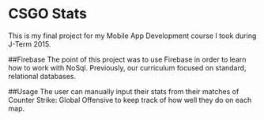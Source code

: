 # CSGO Stats
This is my final project for my Mobile App Development course I took during J-Term 2015.

##Firebase
The point of this project was to use Firebase in order to learn how to work with NoSql. Previously, our curriculum focused on standard, relational databases. 

##Usage
The user can manually input their stats from their matches of Counter Strike: Global Offensive to keep track of how well they do on each map.
